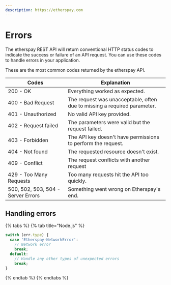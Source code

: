 ```yaml
---
description: https://etherspay.com
---
```


# Errors

The etherspay REST API will return conventional HTTP status codes to indicate the success or failure of an API request. You can use these codes to handle errors in your application.

These are the most common codes returned by the etherspay API.

| Codes                              | Explanation                                                              |
| ---------------------------------- | ------------------------------------------------------------------------ |
| 200 - OK                           | Everything worked as expected.                                           |
| 400 - Bad Request                  | The request was unacceptable, often due to missing a required parameter. |
| 401 - Unauthorized                 | No valid API key provided.                                               |
| 402 - Request failed               | The parameters were valid but the request failed.                        |
| 403 - Forbidden                    | The API key doesn't have permissions to perform the request.             |
| 404 - Not found                    | The requested resource doesn't exist.                                    |
| 409 - Conflict                     | The request conflicts with another request                               |
| 429 - Too Many Requests            | Too many requests hit the API too quickly.                               |
| 500, 502, 503, 504 - Server Errors | Something went wrong on Etherspay's end.                                 |

## Handling errors

{% tabs %}
{% tab title="Node.js" %}
```javascript
switch (err.type) {
  case 'Etherspay-NetworkError':
    // Network error
    break;
  default:
    // Handle any other types of unexpected errors
    break;
}
```
{% endtab %}
{% endtabs %}
